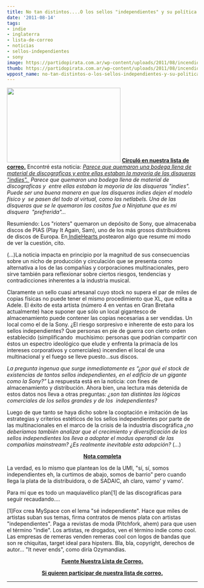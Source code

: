 ```yaml
---
title: No tan distintos....O los sellos "independientes" y su política de ventas.
date: '2011-08-14'
tags:
- indie
- inglaterra
- lista-de-correo
- noticias
- sellos-independientes
- sony
image: https://partidopirata.com.ar/wp-content/uploads/2011/08/incendiolondres.jpg
thumb: https://partidopirata.com.ar/wp-content/uploads/2011/08/incendiolondres.jpg
wppost_name: no-tan-distintos-o-los-sellos-independientes-y-su-politica-de-ventas
---
```


<a href="https://partidopirata.com.ar/wp-content/uploads/2011/08/incendiolondres.jpg"><img class="aligncenter size-medium wp-image-1595" title="incendiolondres" src="https://partidopirata.com.ar/wp-content/uploads/2011/08/incendiolondres-300x197.jpg" alt="" width="300" height="197" /></a>
<strong><a href="http://lists.partidopirata.com.ar/pipermail/general-partidopirata.com.ar/2011-August/009808.html" target="_blank">Circuló en nuestra lista de correo.</a></strong>
Encontré esta noticia:<em> <a href="http://www.musicindie.com/news/1131">Parece que quemaron una bodega llena de material de discograficas y entre ellas estaban la mayoria de las disqueras "indies". </a></em><em> Parece que quemaron una bodega llena de material de discograficas y </em><em> entre ellas estaban la mayoria de las disqueras "indies". Puede ser</em><em> una buena manera en que las disqueras indies dejen el modelo físico y </em><em> se pasen del todo al virtual, como las netlabels. Una de las disqueras</em><em> que se le quemaron las cositas fue a Ninjatune que es mi disquera </em><em> "prefrerida"... </em><em> </em>

Resumiendo:
Los "rioters" quemaron un depósito de Sony, que almacenaba discos de PIAS (Play It Again, Sam), uno de los más grosos distribuidores de discos de Europa.
En<a href="http://www.indiehearts.com/destacado/no-tan-distintos-sobre-la-destruccion-del-almacen-de-sony-en-el-reino-unido/" target="_blank"> IndieHearts </a>postearon algo que resume mi modo de ver la cuestión, cito.

(...)La noticia impacta en principio por la magnitud de sus consecuencias sobre un nicho de producción y circulación que se presenta
como alternativa a los de las compañías y corporaciones multinacionales, pero sirve también para reflexionar sobre ciertos riesgos, tendencias y contradicciones inherentes a la industria musical.

Claramente un sello cuasi artesanal cuyo stock no supera el par de miles de copias físicas no puede tener el mismo procedimiento que XL, que edita a Adele. El éxito de esta artista (número 4 en ventas en Gran Bretaña actualmente) hace suponer que sólo un local gigantesco de almacenamiento puede contener las copias necesarias a ser vendidas. Un local como el de la Sony. ¿El riesgo sorpresivo e inherente de esto para los sellos independientes? Que personas en pie de guerra con cierto orden establecido (simplificando  muchísimo: personas que podrían compartir con éstos un espectro ideológico que elude y enfrenta la primacía de los intereses corporativos y comerciales) incendien el local de una multinacional y el fuego se lleve puesto…sus discos.

*La pregunta ingenua que surge inmediatamente es “¿por qué el stock de existencias de tantos sellos independientes, en el edificio de un gigante como la Sony?”* La respuesta está en la noticia: con fines de almacenamiento y distribución. Ahora bien, una lectura más detenida de estos datos nos lleva a otras preguntas: *¿son tan distintas las lógicas comerciales de los sellos grandes y de los  independientes?*

Luego de que tanto se haya dicho sobre la cooptación e imitación de las estrategias y criterios estéticos de los sellos independientes por parte de las multinacionales en el marco de la crisis de la industria discográfica *¿no deberíamos también analizar que el crecimiento y diversificación de los sellos independientes los lleva a adoptar el modus operandi de las compañías mainstream? ¿Es realmente inevitable esta adopción?* (...)
<p style="text-align: center;"><strong><a href="http://www.indiehearts.com/destacado/no-tan-distintos-sobre-la-destruccion-del-almacen-de-sony-en-el-reino-unido/" target="_blank">Nota completa</a></strong></p>
La verdad, es lo mismo que plantean los de la UMI, "sí, sí, somos independientes eh, la curtimos de abajo, somos de barrio" pero cuando llega la plata de la distribuidora, o de SADAIC, ah claro, vamo' y vamo'.

Para mí que es todo un maquiavélico plan[1] de las discográficas para seguir recaudando....
<p style="text-align: left;">[1]Fox crea MySpace con el lema "sé independiente". Hace que miles de artistas suban sus temas, firma contratos de menos plata con artistas "independientes". Paga a revistas de moda (Pitchfork, ahem) para que usen el término "indie". Los artistas, re drogados, ven el término indie como cool. Las empresas de remeras venden remeras cool con logos de bandas que son re chiquitas, target ideal para hipsters. Bla, bla, copyright, derechos de autor...
"It never ends", como diría Ozymandias.</p>
<p style="text-align: center;"><strong><a href="http://lists.partidopirata.com.ar/pipermail/general-partidopirata.com.ar/2011-August/009808.html" target="_blank">Fuente Nuestra Lista de Correo.</a></strong></p>
<p style="text-align: center;"><strong><a href="http://partido-pirata.blogspot.com/2011/04/la-forma-mas-comun-que-tenemos-de.html" target="_blank">Si quieren participar de nuestra lista de correo.</a></strong></p>


<hr />
